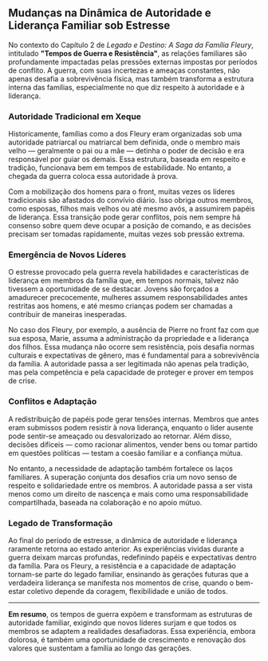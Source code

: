 ## Mudanças na Dinâmica de Autoridade e Liderança Familiar sob Estresse

No contexto do Capítulo 2 de *Legado e Destino: A Saga da Família Fleury*, intitulado **"Tempos de Guerra e Resistência"**, as relações familiares são profundamente impactadas pelas pressões externas impostas por períodos de conflito. A guerra, com suas incertezas e ameaças constantes, não apenas desafia a sobrevivência física, mas também transforma a estrutura interna das famílias, especialmente no que diz respeito à autoridade e à liderança.

### Autoridade Tradicional em Xeque

Historicamente, famílias como a dos Fleury eram organizadas sob uma autoridade patriarcal ou matriarcal bem definida, onde o membro mais velho — geralmente o pai ou a mãe — detinha o poder de decisão e era responsável por guiar os demais. Essa estrutura, baseada em respeito e tradição, funcionava bem em tempos de estabilidade. No entanto, a chegada da guerra coloca essa autoridade à prova.

Com a mobilização dos homens para o front, muitas vezes os líderes tradicionais são afastados do convívio diário. Isso obriga outros membros, como esposas, filhos mais velhos ou até mesmo avós, a assumirem papéis de liderança. Essa transição pode gerar conflitos, pois nem sempre há consenso sobre quem deve ocupar a posição de comando, e as decisões precisam ser tomadas rapidamente, muitas vezes sob pressão extrema.

### Emergência de Novos Líderes

O estresse provocado pela guerra revela habilidades e características de liderança em membros da família que, em tempos normais, talvez não tivessem a oportunidade de se destacar. Jovens são forçados a amadurecer precocemente, mulheres assumem responsabilidades antes restritas aos homens, e até mesmo crianças podem ser chamadas a contribuir de maneiras inesperadas.

No caso dos Fleury, por exemplo, a ausência de Pierre no front faz com que sua esposa, Marie, assuma a administração da propriedade e a liderança dos filhos. Essa mudança não ocorre sem resistência, pois desafia normas culturais e expectativas de gênero, mas é fundamental para a sobrevivência da família. A autoridade passa a ser legitimada não apenas pela tradição, mas pela competência e pela capacidade de proteger e prover em tempos de crise.

### Conflitos e Adaptação

A redistribuição de papéis pode gerar tensões internas. Membros que antes eram submissos podem resistir à nova liderança, enquanto o líder ausente pode sentir-se ameaçado ou desvalorizado ao retornar. Além disso, decisões difíceis — como racionar alimentos, vender bens ou tomar partido em questões políticas — testam a coesão familiar e a confiança mútua.

No entanto, a necessidade de adaptação também fortalece os laços familiares. A superação conjunta dos desafios cria um novo senso de respeito e solidariedade entre os membros. A autoridade passa a ser vista menos como um direito de nascença e mais como uma responsabilidade compartilhada, baseada na colaboração e no apoio mútuo.

### Legado de Transformação

Ao final do período de estresse, a dinâmica de autoridade e liderança raramente retorna ao estado anterior. As experiências vividas durante a guerra deixam marcas profundas, redefinindo papéis e expectativas dentro da família. Para os Fleury, a resistência e a capacidade de adaptação tornam-se parte do legado familiar, ensinando às gerações futuras que a verdadeira liderança se manifesta nos momentos de crise, quando o bem-estar coletivo depende da coragem, flexibilidade e união de todos.

---

**Em resumo**, os tempos de guerra expõem e transformam as estruturas de autoridade familiar, exigindo que novos líderes surjam e que todos os membros se adaptem a realidades desafiadoras. Essa experiência, embora dolorosa, é também uma oportunidade de crescimento e renovação dos valores que sustentam a família ao longo das gerações.
